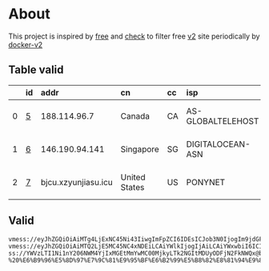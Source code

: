 
# About

This project is inspired by [free](https://github.com/freefq/free) and [check](https://github.com/yeahwu/check) to filter free [v2](https://github.com/v2fly/v2ray-core) site periodically by [docker-v2](https://hub.docker.com/r/v2ray/official)

    

## Table valid
|    | id                 | addr                | cn            | cc   | isp               | ip             | chatgpt          |
|---:|:-------------------|:--------------------|:--------------|:-----|:------------------|:---------------|:-----------------|
|  0 | [5](config/5.json) | 188.114.96.7        | Canada        | CA   | AS-GLOBALTELEHOST | 158.51.120.24  | Yes (Region: CA) |
|  1 | [6](config/6.json) | 146.190.94.141      | Singapore     | SG   | DIGITALOCEAN-ASN  | 146.190.94.141 | Yes (Region: SG) |
|  2 | [7](config/7.json) | bjcu.xzyunjiasu.icu | United States | US   | PONYNET           | 209.141.58.10  | Yes (Region: US) |

## Valid
```
vmess://eyJhZGQiOiAiMTg4LjExNC45Ni43IiwgImFpZCI6IDEsICJob3N0IjogIm9jdGF2aS5jZmQiLCAiaWQiOiAiMDNmY2M2MTgtYjkzZC02Nzk2LTZhZWQtOGEzOGM5NzVkNTgxIiwgIm5ldCI6ICJ3cyIsICJwYXRoIjogImxpbmt2d3MiLCAicG9ydCI6IDQ0MywgInBzIjogImdpdGh1Yi5jb20vZnJlZWZxIC0gXHU1ZGY0XHU4OTdmXHU1NzIzXHU0ZmRkXHU3ZjU3Q2xvdWRGbGFyZVx1ODI4Mlx1NzBiOSA1IiwgInRscyI6ICJ0bHMiLCAidHlwZSI6ICJhdXRvIiwgInNlY3VyaXR5IjogImF1dG8iLCAic2tpcC1jZXJ0LXZlcmlmeSI6IHRydWUsICJzbmkiOiAiIn0=
vmess://eyJhZGQiOiAiMTQ2LjE5MC45NC4xNDEiLCAiYWlkIjogIjAiLCAiYWxwbiI6ICIiLCAiZnAiOiAiIiwgImhvc3QiOiAibWVkaWEtZXhwMS5saWNkbi5jb20iLCAiaWQiOiAiNmU0ZWRiZDgtNzg1NC00ZWY1LWM5YzYtNDllOTU4MjJlNGZjIiwgIm5ldCI6ICJ3cyIsICJwYXRoIjogIi9AT05ISVRfRUhJIiwgInBvcnQiOiAiNDIzNTgiLCAicHMiOiAiZ2l0aHViLmNvbS9mcmVlZnEgLSBcdTdmOGVcdTU2ZmQgIDYiLCAic2N5IjogImF1dG8iLCAic25pIjogIiIsICJ0bHMiOiAiIiwgInR5cGUiOiAiIiwgInYiOiAiMiJ9
ss://YWVzLTI1Ni1nY206NWM4YjIxMGEtMmYwMC00MjkyLTk2NGItMDUyODFjN2FkNWQx@bjcu.xzyunjiasu.icu:33952#github.com/freefq%20-%20%E6%B9%96%E5%8D%97%E7%9C%81%E9%95%BF%E6%B2%99%E5%B8%82%E8%81%94%E9%80%9A%207
```

